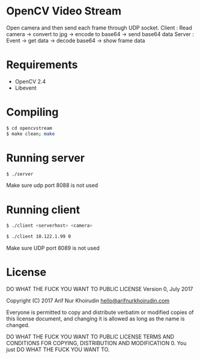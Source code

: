 # OpenCV Video Stream

Open camera and then send each frame through UDP socket.
Client : Read camera -> convert to jpg -> encode to base64 -> send base64 data
Server : Event -> get data -> decode base64 -> show frame data
# Requirements
  - OpenCV 2.4
  - Libevent

# Compiling
```sh
$ cd opencvstream
$ make clean; make
```

# Running server
```sh
$ ./server
```

Make sure udp port 8088 is not used

# Running client
```sh
$ ./client <serverhost> <camera>
```

```sh
$ ./client 10.122.1.99 0
```

Make sure UDP port 8089 is not used

# License

DO WHAT THE FUCK YOU WANT TO PUBLIC LICENSE
Version 0, July 2017

 Copyright (C) 2017 Arif Nur Khoirudin <hello@arifnurkhoirudin.com>

 Everyone is permitted to copy and distribute verbatim or modified
 copies of this license document, and changing it is allowed as long
 as the name is changed.

DO WHAT THE FUCK YOU WANT TO PUBLIC LICENSE
TERMS AND CONDITIONS FOR COPYING, DISTRIBUTION AND MODIFICATION
0. You just DO WHAT THE FUCK YOU WANT TO.
